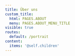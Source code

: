 ```yaml
---
title: Über uns
custom_title:
  html: PAGES.ABOUT
  menu: PAGES.ABOUT_MENU_TITLE
visible: true
routes:
  default: /portrait
content:
  items: '@self.children'
---
```


